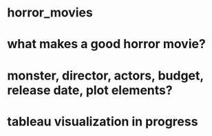 # horror_movies

# what makes a good horror movie?
# monster, director, actors, budget, release date, plot elements?
# tableau visualization in progress
